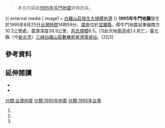 > 本文内容由[1995年牛鬥地震](https://zh.wikipedia.org/wiki/1995年牛鬥地震)转换而来。


{{ external media | image1 = [白雞山莊發生大規模地滑](https://web.archive.org/web/20160829012950/http://hill.yenyang.com/Data/Sites/1/media/GalleryImages/98/WebImages/%E4%B8%89%E5%B3%BD%E9%8E%AE%E7%99%BD%E9%9B%9E%E5%B1%B1%E8%8E%8A-%E5%A1%AB%E6%96%B9%E4%B8%8B%E9%99%B7.jpg) }} **1995年牛鬥地震**發生於1995年6月25日[台灣時間](https://zh.wikipedia.org/wiki/台灣時間 "wikilink")14時59分，[震央](../Page/震央.md "wikilink")位於[宜蘭縣](https://zh.wikipedia.org/wiki/宜蘭縣 "wikilink")，即牛鬥地震站東偏南方10.2公里處，震源深度39.9公里，[芮氏規模](https://zh.wikipedia.org/wiki/芮氏規模 "wikilink")6.5。\[1\]此次地震造成1人死亡，臺北縣（今[新北市](https://zh.wikipedia.org/wiki/新北市 "wikilink")）[三峽白雞山莊數棟房屋滑落坡谷](../Page/三峽區.md "wikilink")。\[2\]\[3\]

## 參考資料

## 延伸閱讀

  -
  -
[分類:台灣地震](https://zh.wikipedia.org/wiki/分類:台灣地震 "wikilink") [分類:1995年地震](https://zh.wikipedia.org/wiki/分類:1995年地震 "wikilink") [分類:1995年台灣](https://zh.wikipedia.org/wiki/分類:1995年台灣 "wikilink")

1.
2.
3.